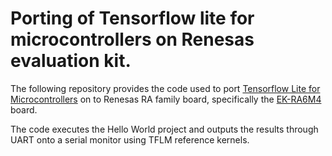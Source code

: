 # Porting of Tensorflow lite for microcontrollers on Renesas evaluation kit.

The following repository provides the code used to port [Tensorflow Lite for Microcontrollers](https://www.tensorflow.org/lite/microcontrollers) on to Renesas RA family board, specifically the [EK-RA6M4](https://www.renesas.com/us/en/products/microcontrollers-microprocessors/ra-cortex-m-mcus/ek-ra6m4-evaluation-kit-ra6m4-mcu-group) board. 

The code executes the Hello World project and outputs the results through UART onto a serial monitor using TFLM reference kernels. 
